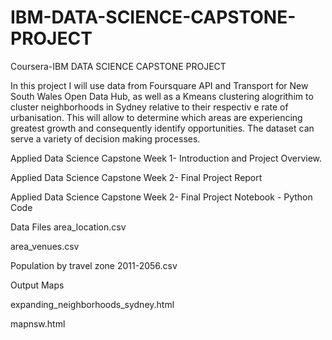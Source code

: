 # IBM-DATA-SCIENCE-CAPSTONE-PROJECT
Coursera-IBM DATA SCIENCE CAPSTONE PROJECT

In this project I will use data from Foursquare API and Transport for New South Wales Open Data Hub, as well as a Kmeans clustering alogrithim to cluster neighborhoods in Sydney relative to their respectiv e rate of urbanisation. This will allow to determine which areas are experiencing greatest growth and consequently identify opportunities. The dataset can serve a variety of decision making processes. 

Applied Data Science Capstone Week 1- Introduction and Project Overview.

Applied Data Science Capstone Week 2- Final Project Report

Applied Data Science Capstone Week 2- Final Project Notebook - Python Code

Data Files
area_location.csv

area_venues.csv

Population by travel zone 2011-2056.csv

Output Maps

expanding_neighborhoods_sydney.html

mapnsw.html
